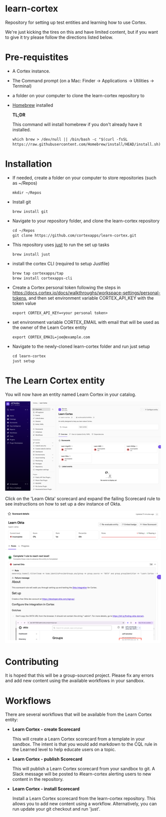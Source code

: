 # learn-cortex
Repository for setting up test entities and learning how to use Cortex.

We're just kicking the tires on this and have limited content, but if you want to give it try please follow
the directions listed below.

# Pre-requistites
- A Cortex instance.
- The Command prompt (on a Mac: Finder -> Applications -> Utilities -> Terminal)
- a folder on your computer to clone the learn-cortex repository to
- [Homebrew](https://brew.sh/) installed
    
    **TL;DR**

    This command will install homebrew if you don't already have it installed.
    ```
    which brew > /dev/null || /bin/bash -c "$(curl -fsSL https://raw.githubusercontent.com/Homebrew/install/HEAD/install.sh)"
    ```


# Installation
- If needed, create a folder on your computer to store repositories (such as ~/Repos)
  
    ```
    mkdir ~/Repos
    ```
- Install git

    ```
    brew install git
    ```

- Navigate to your repository folder, and clone the learn-cortex repository

    ```
    cd ~/Repos
    git clone https://github.com/cortexapps/learn-cortex.git
    ```

- This repository uses [just](https://github.com/casey/just) to run the set up tasks

    ```
    brew install just
    ```

- install the cortex CLI (required to setup Justfile)

    ```
    brew tap cortexapps/tap
    brew install cortexapps-cli
    ```

- Create a Cortex personal token following the steps in https://docs.cortex.io/docs/walkthroughs/workspace-settings/personal-tokens, and then set environment variable CORTEX_API_KEY with the token value

    ```
    export CORTEX_API_KEY=<your personal token>
    ```

- set environment variable CORTEX_EMAIL with email that will be used as the owner of the Learn Cortex entity

    ```
    export CORTEX_EMAIL=joe@example.com
    ```

- Navigate to the newly-cloned learn-cortex folder and run just setup

    ```
    cd learn-cortex
    just setup
    ```



# The Learn Cortex entity
You will now have an entity named Learn Cortex in your catalog. 

![image](./img/learn-cortex-entity.png)

Click on the 'Learn Okta' scorecard and expand the failing Scorecard rule
to see instructions on how to set up a dev instance of Okta.

![image](./img/learn-okta-scorecard.png)

# Contributing
It is hoped that this will be a group-sourced project.  Please fix any errors and add new content using the available workflows
in your sandbox.

# Workflows
There are several workflows that will be available from the Learn Cortex entity:
- **Learn Cortex - create Scorecard**

    This will create a Learn Cortex scorecard from a template in your sandbox.  The intent is that you would add markdown
    to the CQL rule in the Learned level to help educate users on a topic.

- **Learn Cortex - publish Scorecard**

    This will publish a Learn Cortex scorecard from your sandbox to git.
    A Slack message will be posted to #learn-cortex alerting users to new content in the repository.

- **Learn Cortex - install Scorecard**

    Install a Learn Cortex scorecard from the learn-cortex repository.  This allows you to add new content using a workflow.
    Alternatively, you can run update your git checkout and run 'just'.
